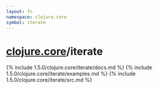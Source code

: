 ```yaml
---
layout: fn
namespace: clojure.core
symbol: iterate
---
```


# [clojure.core](../)/iterate

{% include 1.5.0/clojure.core/iterate/docs.md %}
{% include 1.5.0/clojure.core/iterate/examples.md %}
{% include 1.5.0/clojure.core/iterate/src.md %}

